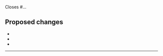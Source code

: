 Closes #...

## Proposed changes 

- 
- 
- 

----


<!-- 
    Please, go through these steps before you submit a PR.

    Make sure that your PR is not a duplicate.

    If not, then make sure that:

    - You have done your changes in a separate branch.

    - You have a descriptive, semantic commit messages with a short title (first line). E.g. `fix(calibration): fix calibration dialog buttons`

    - Provide a description of your changes, wih screenshots if possible

    - Put closes #XXXX in your comment to auto-close the issue that your PR fixes (if such).
    
    - When merging, don't forget to squash commits! -->

